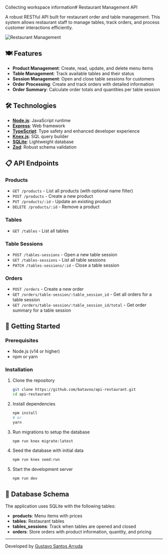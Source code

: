 Collecting workspace information# Restaurant Management API

A robust RESTful API built for restaurant order and table management. This system allows restaurant staff to manage tables, track orders, and process customer interactions efficiently.

![Restaurant Management](https://img.shields.io/badge/Restaurant-Management-orange)

## 🍽️ Features

- **Product Management**: Create, read, update, and delete menu items
- **Table Management**: Track available tables and their status
- **Session Management**: Open and close table sessions for customers
- **Order Processing**: Create and track orders with detailed information
- **Order Summary**: Calculate order totals and quantities per table session

## 🛠️ Technologies

- **[Node.js](https://nodejs.org/)**: JavaScript runtime
- **[Express](https://expressjs.com/)**: Web framework
- **[TypeScript](https://www.typescriptlang.org/)**: Type safety and enhanced developer experience
- **[Knex.js](https://knexjs.org/)**: SQL query builder
- **[SQLite](https://www.sqlite.org/)**: Lightweight database
- **[Zod](https://zod.dev/)**: Robust schema validation

## 📋 API Endpoints

### Products

- `GET /products` - List all products (with optional name filter)
- `POST /products` - Create a new product
- `PUT /products/:id` - Update an existing product
- `DELETE /products/:id` - Remove a product

### Tables

- `GET /tables` - List all tables

### Table Sessions

- `POST /tables-sessions` - Open a new table session
- `GET /tables-sessions` - List all table sessions
- `PATCH /tables-sessions/:id` - Close a table session

### Orders

- `POST /orders` - Create a new order
- `GET /orders/table-session/:table_session_id` - Get all orders for a table session
- `GET /orders/table-session/:table_session_id/total` - Get order summary for a table session

## 🚀 Getting Started

### Prerequisites

- Node.js (v14 or higher)
- npm or yarn

### Installation

1. Clone the repository

   ```bash
   git clone https://github.com/batavoo/api-restaurant.git
   cd api-restaurant
   ```

2. Install dependencies

   ```bash
   npm install
   # or
   yarn
   ```

3. Run migrations to setup the database

   ```bash
   npm run knex migrate:latest
   ```

4. Seed the database with initial data

   ```bash
   npm run knex seed:run
   ```

5. Start the development server
   ```bash
   npm run dev
   ```

## 💾 Database Schema

The application uses SQLite with the following tables:

- **products**: Menu items with prices
- **tables**: Restaurant tables
- **tables_sessions**: Track when tables are opened and closed
- **orders**: Store orders with product information, quantity, and pricing

---

Developed by [Gustavo Santos Arruda](https://www.linkedin.com/in/gustavo-santos-arruda/)
